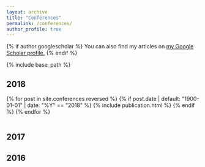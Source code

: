 ```yaml
---
layout: archive
title: "Conferences"
permalink: /conferences/
author_profile: true
---
```


{% if author.googlescholar %}
  You can also find my articles on <u><a href="{{author.googlescholar}}">my Google Scholar profile</a>.</u>
{% endif %}

{% include base_path %}

## 2018

<table>
{% for post in site.conferences reversed %}
  {% if post.date | default: "1900-01-01" | date: "%Y" == "2018" %}
    <tr>{% include publication.html %}</tr>
  {% endif %}
{% endfor %}
</table>

## 2017
## 2016